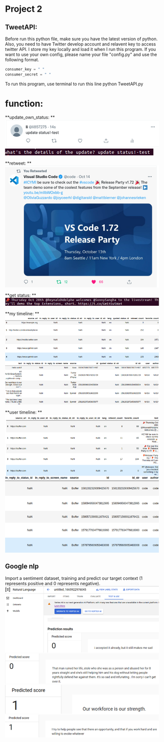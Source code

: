 # Project 2
## TweetAPI:
Before run this python file, make sure you have the latest version of python. Also, you need to have Twitter develop account and relavent key to access twitter API.
I store my key locally and load it when I run this program. If you want to use your own config, please name your file "config.py" and use the following format.
```python
consumer_key = " "
consumer_secret = " "
```

To run this program, use terminal to run this line
python TweetAPI.py

# function:
**update_own_status:  **
![image](picture/update-status.png)
![image](picture/input-update-status.png)

**retweet:  **
![image](picture/retweet.png)

**get status:  **
![image](picture/get-status.png)

**my timeline:  **
![image](picture/1.png)
![image](picture/2.png)

**user timeline:  **
![image](picture/3.png)
![image](picture/4.png)
## Google nlp

Import a sentiment dataset, training and predict our target context (1 represents positive and 0 represents negative).   
![image](picture/sentiment1.png)
![image](picture/sentiment2.png)
![image](picture/sentiment3.png)
![image](picture/sentiment4.png)





